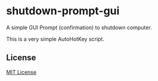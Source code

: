 # shutdown-prompt-gui
A simple GUI Prompt (confirmation) to shutdown computer.

This is a very simple AutoHotKey script.

## License

[MIT License][license]

[license]: ./LICENSE
